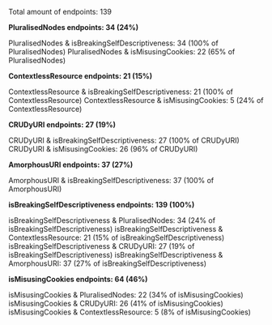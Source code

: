 Total amount of endpoints: 139

**PluralisedNodes endpoints: 34 (24%)**

PluralisedNodes & isBreakingSelfDescriptiveness: 34 (100% of PluralisedNodes)
PluralisedNodes & isMisusingCookies: 22 (65% of PluralisedNodes)

**ContextlessResource endpoints: 21 (15%)**

ContextlessResource & isBreakingSelfDescriptiveness: 21 (100% of ContextlessResource)
ContextlessResource & isMisusingCookies: 5 (24% of ContextlessResource)

**CRUDyURI endpoints: 27 (19%)**

CRUDyURI & isBreakingSelfDescriptiveness: 27 (100% of CRUDyURI)
CRUDyURI & isMisusingCookies: 26 (96% of CRUDyURI)

**AmorphousURI endpoints: 37 (27%)**

AmorphousURI & isBreakingSelfDescriptiveness: 37 (100% of AmorphousURI)

**isBreakingSelfDescriptiveness endpoints: 139 (100%)**

isBreakingSelfDescriptiveness & PluralisedNodes: 34 (24% of isBreakingSelfDescriptiveness)
isBreakingSelfDescriptiveness & ContextlessResource: 21 (15% of isBreakingSelfDescriptiveness)
isBreakingSelfDescriptiveness & CRUDyURI: 27 (19% of isBreakingSelfDescriptiveness)
isBreakingSelfDescriptiveness & AmorphousURI: 37 (27% of isBreakingSelfDescriptiveness)

**isMisusingCookies endpoints: 64 (46%)**

isMisusingCookies & PluralisedNodes: 22 (34% of isMisusingCookies)
isMisusingCookies & CRUDyURI: 26 (41% of isMisusingCookies)
isMisusingCookies & ContextlessResource: 5 (8% of isMisusingCookies)